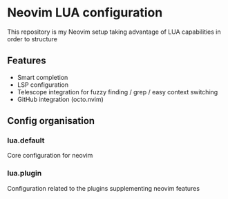 # Neovim LUA configuration

This repository is my Neovim setup taking advantage of LUA capabilities in order
to structure 

## Features
* Smart completion
* LSP configuration
* Telescope integration for fuzzy finding / grep / easy context switching
* GitHub integration (octo.nvim)

## Config organisation
### lua.default
Core configuration for neovim

### lua.plugin
Configuration related to the plugins supplementing neovim features
